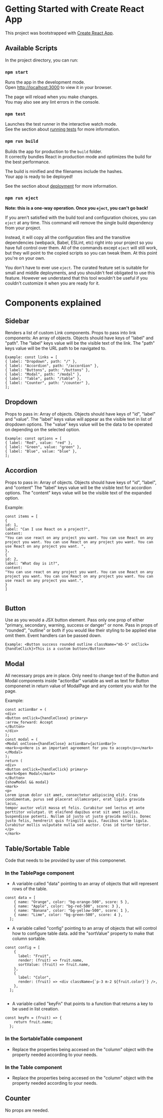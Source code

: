 # Getting Started with Create React App

This project was bootstrapped with [Create React App](https://github.com/facebook/create-react-app).

## Available Scripts

In the project directory, you can run:

### `npm start`

Runs the app in the development mode.\
Open [http://localhost:3000](http://localhost:3000) to view it in your browser.

The page will reload when you make changes.\
You may also see any lint errors in the console.

### `npm test`

Launches the test runner in the interactive watch mode.\
See the section about [running tests](https://facebook.github.io/create-react-app/docs/running-tests) for more information.

### `npm run build`

Builds the app for production to the `build` folder.\
It correctly bundles React in production mode and optimizes the build for the best performance.

The build is minified and the filenames include the hashes.\
Your app is ready to be deployed!

See the section about [deployment](https://facebook.github.io/create-react-app/docs/deployment) for more information.

### `npm run eject`

**Note: this is a one-way operation. Once you `eject`, you can't go back!**

If you aren't satisfied with the build tool and configuration choices, you can `eject` at any time. This command will remove the single build dependency from your project.

Instead, it will copy all the configuration files and the transitive dependencies (webpack, Babel, ESLint, etc) right into your project so you have full control over them. All of the commands except `eject` will still work, but they will point to the copied scripts so you can tweak them. At this point you're on your own.

You don't have to ever use `eject`. The curated feature set is suitable for small and middle deployments, and you shouldn't feel obligated to use this feature. However we understand that this tool wouldn't be useful if you couldn't customize it when you are ready for it.

# Components explained

## Sidebar

Renders a list of custom Link components.
Props to pass into link components:
An array of objects. Objects should have keys of "label" and "path".
The "label" keys value will be the visible text of the link.
The "path" keys value will be the URL path to be navigated to.

```
Example: const links = [
{ label: "Dropdown", path: "/" },
{ label: "Accordion", path: "/accordion" },
{ label: "Buttons", path: "/buttons" },
{ label: "Modal", path: "/modal" },
{ label: "Table", path: "/table" },
{ label: "Counter", path: "/counter" },
];
```

## Dropdown

Props to pass in:
Array of objects. Objects should have keys of "id", "label" and "value".
The "label" keys value will appear as the visible text in list of dropdown options.
The "value" keys value will be the data to be operated on depending on the selected option.

```
Example: const options = [
{ label: "Red", value: "red" },
{ label: "Green", value: "green" },
{ label: "Blue", value: "blue" },
];
```

## Accordion

Props to pass in:
Array of objects. Objects should have keys of "id", "label", and "content"
The "label" keys value will be the visible text for accordion options.
The "content" keys value will be the visible text of the expanded option.

Example:

```
const items = [
{
id: 1,
label: "Can I use React on a project?",
content:
"You can use react on any project you want. You can use React on any project you want. You can use React on any project you want. You can use React on any project you want. ",
},
{
id: 2,
label: "What day is it?",
content:
"You can use react on any project you want. You can use React on any project you want. You can use React on any project you want. You can use react on any project you want.",
}
]


```

## Button

Use as you would a JSX button element. Pass only one prop of either "primary, secondary, warning, success or danger" or none.
Pass in props of "rounded", "outline" or both if you would like their styling to be applied else omit them. Event handlers can be passed down.

```
Example: <Button success rounded outline className="mb-5" onClick={handleClick}>This is a custom button</Button>
```

## Modal

All necessary props are in place.
Only need to change text of the Button and Modal components inside "actionBar" variable as well as text for Button componenet in return value of ModalPage and any content you wish for the page.

Example:

```
const actionBar = (
<div>
<Button onClick={handleClose} primary>
:arrow_forward: Accept
</Button>
</div>
);
const modal = (
<Modal onClose={handleClose} actionBar={actionBar}>
<mark><p>Here is an important agreement for you to accept</p></mark>
</Modal>
);
return (
<div>
<Button onClick={handleClick} primary>
<mark>Open Modal</mark>
</Button>
{showModal && modal}
<mark>
<p>
Lorem ipsum dolor sit amet, consectetur adipiscing elit. Cras
condimentum, purus sed placerat ullamcorper, erat ligula gravida lacus,
tempor auctor velit massa et felis. Curabitur sed lectus et ante
porttitor volutpat. Ut eleifend dapibus erat sit amet iaculis.
Suspendisse potenti. Nullam id justo ut justo gravida mollis. Donec
justo felis, hendrerit quis fringilla quis, faucibus vitae ligula.
Curabitur mollis vulputate nulla sed auctor. Cras id tortor tortor.
</p>
</mark>
```

## Table/Sortable Table

Code that needs to be provided by user of this componenet.

### In the TablePage component

- A variable called "data" pointing to an array of objects that will represent rows of the table.

```
const data = [
    { name: "Orange", color: "bg-orange-500", score: 5 },
    { name: "Apple", color: "bg-red-500", score: 3 },
    { name: "Banana", color: "bg-yellow-500", score: 1 },
    { name: "Lime", color: "bg-green-500", score: 4 },
  ];
```

- A variable called "config" pointing to an array of objects that will control how to configure table data. add the "sortValue" property to make that column sortable.

```
const config = [
    {
      label: "Fruit",
      render: (fruit) => fruit.name,
      sortValue: (fruit) => fruit.name,
    },
    {
      label: "Color",
      render: (fruit) => <div className={`p-3 m-2 ${fruit.color}`} />,
    },
  ];


```

- A variable called "keyFn" that points to a function that returns a key to be used in list creation.

```
const keyFn = (fruit) => {
    return fruit.name;
  };
```

### In the SortableTable component

- Replace the properties being accesed on the "column" object with the property needed according to your needs.

### In the Table component

- Replace the properties being accesed on the "column" object with the property needed according to your needs.

## Counter

No props are needed.
